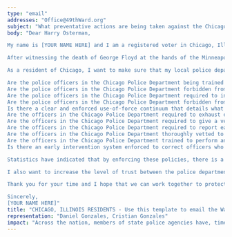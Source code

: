 ```yaml
---
type: "email"
addresses: "Office@49thWard.org"
subject: "What preventative actions are being taken against the Chicago Police Department?"
body: "Dear Harry Osterman,

My name is [YOUR NAME HERE] and I am a registered voter in Chicago, Illinois. I am writing to you today to ask what you are doing, as the Ward of Chicago, to ensure that your officers are not abusing their power and are held accountable for their actions.

After witnessing the death of George Floyd at the hands of the Minneapolis Police Department, I am left feeling outraged, frustrated, and hurt. The system has failed yet another black man and we are anxiously waiting to see if the officers responsible for his death will face consequences.

As a resident of Chicago, I want to make sure that my local police department is taking the necessary preventative measures to ensure that incidents like this will not occur in the future. So I ask:

Are the police officers in the Chicago Police Department being trained to de-escalate altercations by using peaceful conflict resolution strategies?
Are the police officers in the Chicago Police Department forbidden from using carotid restraints (chokeholds, strangleholds, etc.) and hog-tying methods? Furthermore, are they forbidden from transporting civilians in uncomfortable positions, such as face down in a vehicle?
Are the police officers in the Chicago Police Department required to intervene if they witness another officer using excessive force? Will officers be reprimanded if they fail to intervene?
Are the police officers in the Chicago Police Department forbidden from shooting at moving vehicles?
Is there a clear and enforced use-of-force continuum that details what weapons and force are acceptable in a wide variety of civilian-police interactions?
Are the officers in the Chicago Police Department required to exhaust every other possible option before using excessive force?
Are the officers in the Chicago Police Department required to give a verbal warning to civilians before drawing their weapon or using excessive force?
Are the officers in the Chicago Police Department required to report each time they threaten to or use force on civilians?
Are the officers in the Chicago Police Department thoroughly vetted to ensure that they do not have a history with abuse, racism, xenophobia, homophobia / transphobia, or discrimination?
Are the officers in the Chicago Police Department trained to perform and seek necessary medical action after using excessive force?
Is there an early intervention system enforced to correct officers who use excessive force? Additionally, how many complaints does an officer have to receive before they are reprimanded? Before they are terminated? More than three complaints are unacceptable.

Statistics have indicated that by enforcing these policies, there is a significant decrease in civilian complaints and injury due to excessive force. If any of the policies are not currently in place, then what is being done to ensure that they are going to be enforced in the near future? What can I do, as a concerned citizen, to set these policies in motion?

I also want to increase the level of trust between the police department and the community. To establish trust, there has to be transparency. I would like to see the Chicago Police Department collect and report data on civilian deaths that occurred in custody and as a result of an officer’s use of excessive force. The data should be broken down by demographics and should showcase the race, gender, sexuality, and religion of the civilians. Allowing the public access to this information will show us where we, as a community, fall short.

Thank you for your time and I hope that we can work together to protect the Chicago community. I refuse to let the next hashtag come from here.

Sincerely,
[YOUR NAME HERE]"
title: "CHICAGO, ILLINOIS RESIDENTS - Use this template to email the Ward of Chicago to quiz them on what preventive actions are being taken to protect against police brutality from the Chicago Police Department."
representation: "Daniel Gonzales, Cristian Gonzales"
impact: "Across the nation, members of state police agencies have, time and time again, abused their power and have killed black Americans in a horrific manner, devoid of any lawfulness. Our nation has observed the cruel and evil killings of George Floyd, Breonna Taylor, Eric Garner, Ahmed Aubrey, and countless others of black Americans. Email the Ward for the city of Chicago and press the question--are you, Harry Osterman, taking any preventative actions to ensure that such acts of cruelty against African Americans don't happen as a consequence of policing with racist motives?"
---
```


